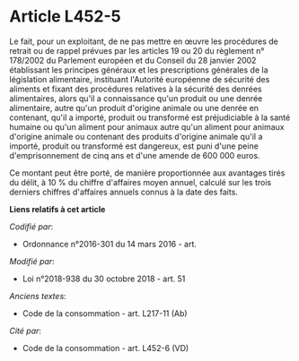 # Article L452-5

Le fait, pour un exploitant, de ne pas mettre en œuvre les procédures de retrait ou de rappel prévues par les articles 19 ou
20 du règlement n° 178/2002 du Parlement européen et du Conseil du 28 janvier 2002 établissant les principes généraux et les
prescriptions générales de la législation alimentaire, instituant l'Autorité européenne de sécurité des aliments et fixant
des procédures relatives à la sécurité des denrées alimentaires, alors qu'il a connaissance qu'un produit ou une denrée
alimentaire, autre qu'un produit d'origine animale ou une denrée en contenant, qu'il a importé, produit ou transformé est
préjudiciable à la santé humaine ou qu'un aliment pour animaux autre qu'un aliment pour animaux d'origine animale ou
contenant des produits d'origine animale qu'il a importé, produit ou transformé est dangereux, est puni d'une peine
d'emprisonnement de cinq ans et d'une amende de 600 000 euros.

Ce montant peut être porté, de manière proportionnée aux avantages tirés du délit, à 10 % du chiffre d'affaires moyen annuel,
calculé sur les trois derniers chiffres d'affaires annuels connus à la date des faits.

**Liens relatifs à cet article**

_Codifié par_:

  - Ordonnance n°2016-301 du 14 mars 2016 - art.

_Modifié par_:

  - Loi n°2018-938 du 30 octobre 2018 - art. 51

_Anciens textes_:

  - Code de la consommation - art. L217-11 (Ab)

_Cité par_:

  - Code de la consommation - art. L452-6 (VD)
